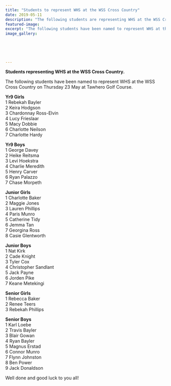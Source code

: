 ```yaml
---
title: "Students to represent WHS at the WSS Cross Country"
date: 2019-05-11
description: "The following students are representing WHS at the WSS Cross Country on Thursday 23 May at Tawhero Golf Course..."
featured-image: 
excerpt: "The following students have been named to represent WHS at the WSS Cross Country on Thursday May 23rd at Tawhero Golf Course."
image_gallery:
	
	
	
	
	
---
```


<p><strong>Students representing WHS at the WSS Cross Country.</strong></p>
<p>The following students have been named to represent WHS at the WSS Cross Country on Thursday 23 May at Tawhero Golf Course.</p>
<div class="text_exposed_show">
<p><strong>Yr9 Girls</strong><br />1 Rebekah Bayler<br />2 Keira Hodgson<br />3 Chardonnay Ross-Elvin<br />4 Lucy Frieslaar<br />5 Macy Dobbie<br />6 Charlotte Neilson<br />7 Charlotte Hardy</p>
<p><strong>Yr9 Boys</strong><br />1 George Davey<br />2 Heike Reitsma<br />3 Levi Hoekstra<br />4 Charlie Meredith<br />5 Henry Carver<br />6 Ryan Palazzo<br />7 Chase Morpeth</p>
<p><strong>Junior Girls</strong><br />1 Charlotte Baker<br />2 Maggie Jones&nbsp;<br />3 Lauren Phillips&nbsp;<br />4 Paris Munro&nbsp;<br />5 Catherine Tidy<br />6 Jemma Tan&nbsp;<br />7 Georgina Ross<br />8 Casie Glentworth</p>
<p><strong>Junior Boys</strong><br />1 Nat Kirk<br />2 Cade Knight&nbsp;<br />3 Tyler Cox<br />4 Christopher Sandlant&nbsp;<br />5 Jack Payne<br />6 Jorden Pike<br />7 Keane Metekingi</p>
<p><strong>Senior Girls</strong><br />1 Rebecca Baker<br />2 Renee Teers<br />3 Rebekah Phillips</p>
<p><strong>Senior Boys</strong><br />1 Karl Loebe<br />2 Travis Bayler<br />3 Blair Gowan<br />4 Ryan Bayler<br />5 Magnus Erstad<br />6 Connor Munro<br />7 Flynn Johnston<br />8 Ben Power<br />9 Jack Donaldson</p>
<p>Well done and good luck to you all!</p>
</div>

